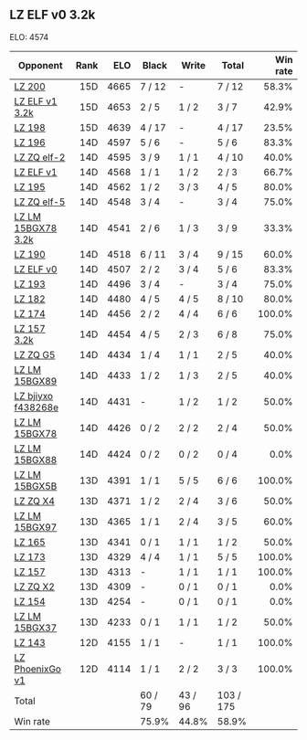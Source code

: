 ## LZ ELF v0 3.2k ##

ELO: 4574

Opponent | Rank | ELO | Black | Write | Total | Win rate
---------|-----:|----:|-------|-------|-------|-------:
[LZ 200](LZ%20200.md) | 15D | 4665 | 7 / 12 | - | 7 / 12 | 58.3%
[LZ ELF v1 3.2k](LZ%20ELF%20v1%203.2k.md) | 15D | 4653 | 2 / 5 | 1 / 2 | 3 / 7 | 42.9%
[LZ 198](LZ%20198.md) | 15D | 4639 | 4 / 17 | - | 4 / 17 | 23.5%
[LZ 196](LZ%20196.md) | 14D | 4597 | 5 / 6 | - | 5 / 6 | 83.3%
[LZ ZQ elf-2](LZ%20ZQ%20elf-2.md) | 14D | 4595 | 3 / 9 | 1 / 1 | 4 / 10 | 40.0%
[LZ ELF v1](LZ%20ELF%20v1.md) | 14D | 4568 | 1 / 1 | 1 / 2 | 2 / 3 | 66.7%
[LZ 195](LZ%20195.md) | 14D | 4562 | 1 / 2 | 3 / 3 | 4 / 5 | 80.0%
[LZ ZQ elf-5](LZ%20ZQ%20elf-5.md) | 14D | 4548 | 3 / 4 | - | 3 / 4 | 75.0%
[LZ LM 15BGX78 3.2k](LZ%20LM%2015BGX78%203.2k.md) | 14D | 4541 | 2 / 6 | 1 / 3 | 3 / 9 | 33.3%
[LZ 190](LZ%20190.md) | 14D | 4518 | 6 / 11 | 3 / 4 | 9 / 15 | 60.0%
[LZ ELF v0](LZ%20ELF%20v0.md) | 14D | 4507 | 2 / 2 | 3 / 4 | 5 / 6 | 83.3%
[LZ 193](LZ%20193.md) | 14D | 4496 | 3 / 4 | - | 3 / 4 | 75.0%
[LZ 182](LZ%20182.md) | 14D | 4480 | 4 / 5 | 4 / 5 | 8 / 10 | 80.0%
[LZ 174](LZ%20174.md) | 14D | 4456 | 2 / 2 | 4 / 4 | 6 / 6 | 100.0%
[LZ 157 3.2k](LZ%20157%203.2k.md) | 14D | 4454 | 4 / 5 | 2 / 3 | 6 / 8 | 75.0%
[LZ ZQ G5](LZ%20ZQ%20G5.md) | 14D | 4434 | 1 / 4 | 1 / 1 | 2 / 5 | 40.0%
[LZ LM 15BGX89](LZ%20LM%2015BGX89.md) | 14D | 4433 | 1 / 2 | 1 / 3 | 2 / 5 | 40.0%
[LZ bjiyxo f438268e](LZ%20bjiyxo%20f438268e.md) | 14D | 4431 | - | 1 / 2 | 1 / 2 | 50.0%
[LZ LM 15BGX78](LZ%20LM%2015BGX78.md) | 14D | 4426 | 0 / 2 | 2 / 2 | 2 / 4 | 50.0%
[LZ LM 15BGX88](LZ%20LM%2015BGX88.md) | 14D | 4424 | 0 / 2 | 0 / 2 | 0 / 4 | 0.0%
[LZ LM 15BGX5B](LZ%20LM%2015BGX5B.md) | 13D | 4391 | 1 / 1 | 5 / 5 | 6 / 6 | 100.0%
[LZ ZQ X4](LZ%20ZQ%20X4.md) | 13D | 4371 | 1 / 2 | 2 / 4 | 3 / 6 | 50.0%
[LZ LM 15BGX97](LZ%20LM%2015BGX97.md) | 13D | 4365 | 1 / 1 | 2 / 4 | 3 / 5 | 60.0%
[LZ 165](LZ%20165.md) | 13D | 4341 | 0 / 1 | 1 / 1 | 1 / 2 | 50.0%
[LZ 173](LZ%20173.md) | 13D | 4329 | 4 / 4 | 1 / 1 | 5 / 5 | 100.0%
[LZ 157](LZ%20157.md) | 13D | 4313 | - | 1 / 1 | 1 / 1 | 100.0%
[LZ ZQ X2](LZ%20ZQ%20X2.md) | 13D | 4309 | - | 0 / 1 | 0 / 1 | 0.0%
[LZ 154](LZ%20154.md) | 13D | 4254 | - | 0 / 1 | 0 / 1 | 0.0%
[LZ LM 15BGX37](LZ%20LM%2015BGX37.md) | 13D | 4233 | 0 / 1 | 1 / 1 | 1 / 2 | 50.0%
[LZ 143](LZ%20143.md) | 12D | 4155 | 1 / 1 | - | 1 / 1 | 100.0%
[LZ PhoenixGo v1](LZ%20PhoenixGo%20v1.md) | 12D | 4114 | 1 / 1 | 2 / 2 | 3 / 3 | 100.0%
Total | | | 60 / 79 | 43 / 96 | 103 / 175 | 
Win rate| | | 75.9% | 44.8% | 58.9% | 
